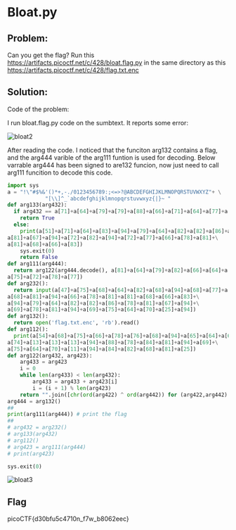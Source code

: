 # Bloat.py
## Problem: 
Can you get the flag?
Run this https://artifacts.picoctf.net/c/428/bloat.flag.py in the same directory as this https://artifacts.picoctf.net/c/428/flag.txt.enc
## Solution: 
Code of the problem: 

I run bloat.flag.py code on the sumbtext. It reports some error: 

![bloat2](https://user-images.githubusercontent.com/84562630/159296632-30575477-7bc7-41bb-b708-173a98673b50.PNG)

After reading the code. I noticed that the funciton arg132 contains a flag, and the arg444 varible of the arg111 funtion is used for decoding. 
Below varrable arg444 has been signed to are132 funcion, now just need to call arg111 funcition to decode this code. 
```python
import sys
a = "!\"#$%&'()*+,-./0123456789:;<=>?@ABCDEFGHIJKLMNOPQRSTUVWXYZ"+ \
            "[\\]^_`abcdefghijklmnopqrstuvwxyz{|}~ "
def arg133(arg432):
  if arg432 == a[71]+a[64]+a[79]+a[79]+a[88]+a[66]+a[71]+a[64]+a[77]+a[66]+a[68]:
    return True
  else:
    print(a[51]+a[71]+a[64]+a[83]+a[94]+a[79]+a[64]+a[82]+a[82]+a[86]+a[78]+\
a[81]+a[67]+a[94]+a[72]+a[82]+a[94]+a[72]+a[77]+a[66]+a[78]+a[81]+\
a[81]+a[68]+a[66]+a[83])
    sys.exit(0)
    return False
def arg111(arg444):
  return arg122(arg444.decode(), a[81]+a[64]+a[79]+a[82]+a[66]+a[64]+a[75]+\
a[75]+a[72]+a[78]+a[77])
def arg232():
  return input(a[47]+a[75]+a[68]+a[64]+a[82]+a[68]+a[94]+a[68]+a[77]+a[83]+\
a[68]+a[81]+a[94]+a[66]+a[78]+a[81]+a[81]+a[68]+a[66]+a[83]+\
a[94]+a[79]+a[64]+a[82]+a[82]+a[86]+a[78]+a[81]+a[67]+a[94]+\
a[69]+a[78]+a[81]+a[94]+a[69]+a[75]+a[64]+a[70]+a[25]+a[94])
def arg132():
  return open('flag.txt.enc', 'rb').read()
def arg112():
  print(a[54]+a[68]+a[75]+a[66]+a[78]+a[76]+a[68]+a[94]+a[65]+a[64]+a[66]+\
a[74]+a[13]+a[13]+a[13]+a[94]+a[88]+a[78]+a[84]+a[81]+a[94]+a[69]+\
a[75]+a[64]+a[70]+a[11]+a[94]+a[84]+a[82]+a[68]+a[81]+a[25])
def arg122(arg432, arg423):
    arg433 = arg423
    i = 0
    while len(arg433) < len(arg432):
        arg433 = arg433 + arg423[i]
        i = (i + 1) % len(arg423)        
    return "".join([chr(ord(arg422) ^ ord(arg442)) for (arg422,arg442) in zip(arg432,arg433)])
arg444 = arg132()
## 
print(arg111(arg444)) # print the flag
##
# arg432 = arg232()
# arg133(arg432)
# arg112()
# arg423 = arg111(arg444)
# print(arg423)

sys.exit(0)

```
![bloat3](https://user-images.githubusercontent.com/84562630/159299338-8f359b76-1408-4afe-a8cc-2743c5dd83be.PNG)
## Flag
picoCTF{d30bfu5c4710n_f7w_b8062eec}

